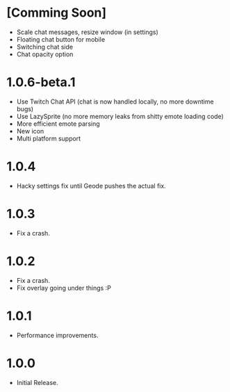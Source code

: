 # [Comming Soon]
- Scale chat messages, resize window (in settings)
- Floating chat button for mobile
- Switching chat side
- Chat opacity option

# 1.0.6-beta.1
- Use Twitch Chat API (chat is now handled locally, no more downtime bugs)
- Use LazySprite (no more memory leaks from shitty emote loading code)
- More efficient emote parsing
- New icon
- Multi platform support

# 1.0.4
- Hacky settings fix until Geode pushes the actual fix.

# 1.0.3
- Fix a crash.

# 1.0.2
- Fix a crash.
- Fix overlay going under things :P

# 1.0.1
- Performance improvements.

# 1.0.0
- Initial Release.
